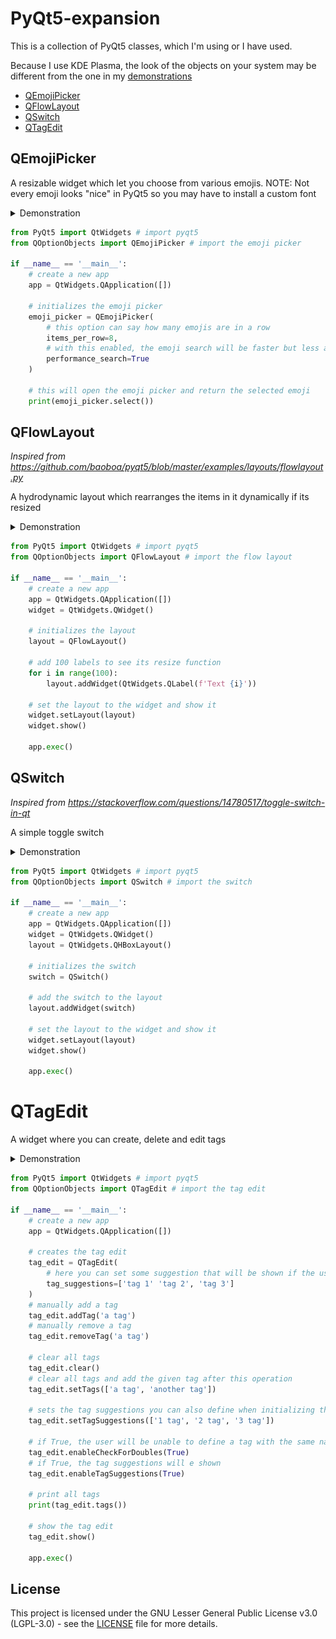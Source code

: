# PyQt5-expansion
This is a collection of PyQt5 classes, which I'm using or I have used.

Because I use KDE Plasma, the look of the objects on your system may be different from the one in my [demonstrations](/assets)

- [QEmojiPicker](#QEmojiPicker)
- [QFlowLayout](#QFlowLayout)
- [QSwitch](#QSwitch)
- [QTagEdit](#QTagEdit)

## QEmojiPicker

A resizable widget which let you choose from various emojis.
NOTE: Not every emoji looks "nice" in PyQt5 so you may have to install a custom font

<details>
    <summary>Demonstration</summary>
    <img src="assets/emoji_chooser.gif" alt="">
</details>

```python
from PyQt5 import QtWidgets # import pyqt5
from QOptionObjects import QEmojiPicker # import the emoji picker

if __name__ == '__main__':
    # create a new app
    app = QtWidgets.QApplication([])
    
    # initializes the emoji picker
    emoji_picker = QEmojiPicker(
        # this option can say how many emojis are in a row
        items_per_row=8,
        # with this enabled, the emoji search will be faster but less accurate
        performance_search=True
    )

    # this will open the emoji picker and return the selected emoji
    print(emoji_picker.select())
```

## QFlowLayout
*Inspired from https://github.com/baoboa/pyqt5/blob/master/examples/layouts/flowlayout.py*

A hydrodynamic layout which rearranges the items in it dynamically if its resized

<details>
    <summary>Demonstration</summary>
    <img src="assets/flow_layout.gif" alt="">
</details>

```python
from PyQt5 import QtWidgets # import pyqt5
from QOptionObjects import QFlowLayout # import the flow layout

if __name__ == '__main__':
    # create a new app
    app = QtWidgets.QApplication([])
    widget = QtWidgets.QWidget()
    
    # initializes the layout
    layout = QFlowLayout()
    
    # add 100 labels to see its resize function
    for i in range(100):
        layout.addWidget(QtWidgets.QLabel(f'Text {i}'))
    
    # set the layout to the widget and show it
    widget.setLayout(layout)
    widget.show()

    app.exec()
```

## QSwitch
*Inspired from https://stackoverflow.com/questions/14780517/toggle-switch-in-qt*

A simple toggle switch

<details>
    <summary>Demonstration</summary>
    <img src="assets/switch.gif" alt="">
</details>

```python
from PyQt5 import QtWidgets # import pyqt5
from QOptionObjects import QSwitch # import the switch

if __name__ == '__main__':
    # create a new app
    app = QtWidgets.QApplication([])
    widget = QtWidgets.QWidget()
    layout = QtWidgets.QHBoxLayout()
    
    # initializes the switch
    switch = QSwitch()
    
    # add the switch to the layout
    layout.addWidget(switch)
    
    # set the layout to the widget and show it
    widget.setLayout(layout)
    widget.show()

    app.exec()
```

# QTagEdit

A widget where you can create, delete and edit tags

<details>
    <summary>Demonstration</summary>
    <img src="assets/tag_edit.gif" alt="">
</details>

```python
from PyQt5 import QtWidgets # import pyqt5
from QOptionObjects import QTagEdit # import the tag edit

if __name__ == '__main__':
    # create a new app
    app = QtWidgets.QApplication([])

    # creates the tag edit
    tag_edit = QTagEdit(
        # here you can set some suggestion that will be shown if the user types in something
        tag_suggestions=['tag 1' 'tag 2', 'tag 3']
    )
    # manually add a tag
    tag_edit.addTag('a tag')
    # manually remove a tag
    tag_edit.removeTag('a tag')
    
    # clear all tags
    tag_edit.clear()
    # clear all tags and add the given tag after this operation
    tag_edit.setTags(['a tag', 'another tag'])
    
    # sets the tag suggestions you can also define when initializing the class
    tag_edit.setTagSuggestions(['1 tag', '2 tag', '3 tag'])
    
    # if True, the user will be unable to define a tag with the same name twice 
    tag_edit.enableCheckForDoubles(True)
    # if True, the tag suggestions will e shown
    tag_edit.enableTagSuggestions(True)
    
    # print all tags
    print(tag_edit.tags())
    
    # show the tag edit
    tag_edit.show()
    
    app.exec()
```

## License

This project is licensed under the GNU Lesser General Public License v3.0 (LGPL-3.0) - see the [LICENSE](LICENSE) file for more details.
